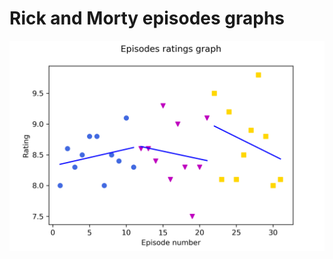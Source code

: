  # Rick and Morty episodes graphs

![alt text](https://github.com/vrppaul/tv-series-ratings-graphs/blob/master/rick-and-morty/rick-and-morty.png)
